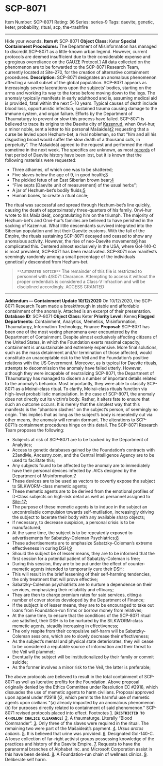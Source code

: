 # SCP-8071
Item Number: SCP-8071
Rating: 36
Series: series-9
Tags: daevite, genetic, keter, probability, ritual, scp, the-trashfire

---

Hide your wounds.
**Item #:** SCP-8071
**Object Class:** Keter
**Special Containment Procedures:** The Department of Misinformation has managed to discredit SCP-8071 as a little-known urban legend. However, current protocols are deemed insufficient due to their considerable expense and egregious overreliance on the GAUZE Protocol.[1](javascript:;) All data collected on the phenomenon are to be forwarded to the SCP-8071 Research Team, currently located at Site-270, for the creation of alternative containment procedures.
**Description:** SCP-8071 designates an anomalous phenomenon affecting a small subset of the global population. SCP-8071 appears as increasingly severe lacerations upon the subjects’ bodies, starting on the arms and working its way to the torso before moving down to the legs. The anomaly typically manifests in early adulthood and is, assuming medical aid is provided, fatal within the next 5-10 years. Typical causes of death include blood loss, opportunistic infection, sustained trauma causing damage to the immune system, and organ failure. Efforts by the Department of Thaumaturgy to prevent or slow this process have failed.
SCP-8071 is believed to trace its origins to the Daevite city of [Kazenrud,](/i-was-a-teenage-shoggoth) when Onvi-hur, a minor noble, sent a letter to his personal Mašaideáṭ[2](javascript:;) requesting that a curse be levied upon Hezhum-bet, a rival nobleman, so that “him and all his disgusting brood would suffer the slow death of a thousand cuts, in perpetuity”. The Mašaideáṭ agreed to the request and performed the ritual sometime in the next week. The specifics are unknown, as most [records](/scp-140) of that period of Daevite history have been lost, but it is known that the following materials were requested:
  * Three athames, of which one was to be shattered;
  * Five slaves below the age of 9, in good health;[3](javascript:;)
  * The pickled fetus of an East Siberian brown bear;[4](javascript:;)
  * “Five septs [Daevite unit of measurement] of the usual herbs”;
  * A jar of Hezhum-bet’s bodily fluids;[5](javascript:;)
  * Human bones, to create a ritual circle;

The ritual was successful and spread through Hezhum-bet’s line quickly, causing the death of approximately three-quarters of his family. Onvi-hur wrote to his Mašaideáṭ, congratulating him on the triumph.
The majority of Hezhum-bet’s and Onvi-hur’s families are believed to have perished in the sacking of Kazenrud. What little descendants survived integrated into the Siberian population and lost their Daevite customs. With the fall of the Empire, the rituals sustaining SCP-8071 decayed and ceased to show any anomalous activity.
However, the rise of neo-Daevite movements[6](javascript:;) has complicated this. Centered almost exclusively in the USA, where GoI-140-C is most prevalent, SCP-8071 has been reactivated. SCP-8071 now manifests seemingly randomly among a small percentage of the individuals genetically descended from Hezhum-bet.
> `**AUTOMATED NOTICE**`
> The remainder of this file is restricted to personnel with 4/8071 Clearance. Attempting to access it without the proper credentials is considered a Class-V Infraction and will be disciplined accordingly.
ACCESS GRANTED
* * *
**Addendum — Containment Update 10/12/2020**
On 10/12/2020, the SCP-8071 Research Team made a breakthrough in stable and affordable containment of the anomaly. Attached is an excerpt of their presentation.
**Database ID:** SCP-8071
**Object Class:** Keter
**Priority Level:** Keneq
**Flagged Departments:** Containment, Analytics, Memetics, Misinformation, Thaumaturgy, Information Technology, Finance
**Proposal:** SCP-8071 has been one of the most vexing phenomena ever encountered by the Department of Containment. Despite almost exclusively affecting citizens of the United States, in which the Foundation exerts maximal capacity, containment is unsustainable and extremely expensive. More final solutions, such as the mass detainment and/or termination of those affected, would constitute an unacceptable risk to the Veil and the Foundation’s positive relations with the US Government. Moreover, as is typical for Daevite rituals, attempts to decommission the anomaly have failed utterly.
However, although they were incapable of neutralizing SCP-8071, the Department of Thaumaturgy has managed to discern a number of important details related to the anomaly’s behavior. Most importantly, they were able to classify SCP-8071 as a Moirai-class ritual. To clarify, Moirai-class rituals function via high-level probabilistic manipulation. In the case of SCP-8071, the anomaly does not directly cut its victim’s body. Rather, it alters fate to ensure that such an outcome occurs. It is merely that the simplest way that this manifests is the “phantom slashes” on the subject’s person, of seemingly no origin.
This implies that as long as the subject’s body is repeatedly cut via other means, the anomaly will remain dormant. The alterations to SCP-8071’s containment procedures hinge on this detail.
The SCP-8071 Research Team proposes the following:
  * Subjects at risk of SCP-8071 are to be tracked by the Department of Analytics;
  * Access to genetic databases gained by the Foundation’s contracts with 23andMe, Ancestry.com, and the Central Intelligence Agency are to be used to facilitate this;
  * Any subjects found to be affected by the anomaly are to immediately have their personal devices infected by .AICs designed by the Department of Misinformation;[7](javascript:;)
  * These devices are to be used as vectors to covertly expose the subject to SILKWORM-class memetic agents;
  * These memetic agents are to be derived from the emotional profiles of D-Class subjects on high-risk detail as well as personnel assigned to [Site-17](/scp-8980);
  * The purpose of these memetic agents is to induce in the subject an uncontrollable compulsion towards self-mutilation, increasingly driving the subject to lacerate their body with any available sharp objects;
  * If necessary, to decrease suspicion, a personal crisis is to be manufactured;
  * At the same time, the subject is to be repeatedly exposed to advertisements for Sabatzky-Coleman Psychiatrics;[8](javascript:;)
  * These advertisements are to emphasize Sabatzky-Coleman’s extreme effectiveness in curing DSH;[9](javascript:;)
  * Should the subject be of lesser means, they are to be informed that the first session for a potential patient of Sabatzky-Coleman is free;
  * During this session, they are to be put under the effect of counter-memetic agents intended to temporarily cure their DSH;
  * This will result in the brief lessening of their self-harming tendencies, the only treatment that will prove effective;
  * Sabatzky-Coleman psychiatrists are to nurture a dependence on their services, emphasizing their reliability and efficacy;
  * They are then to charge premium rates for said services, citing a number of cover stories developed by the Department of Finance;
  * If the subject is of lesser means, they are to be encouraged to take out loans from Foundation-run firms or borrow money from relatives;
  * At the same time, to ensure that the conditions of the SCP-8071 ritual are satisfied, their DSH is to be nurtured by the SILKWORM-class memetic agents, steadily increasing in effectiveness;
  * The only respite from their compulsive self-harm will be Sabatzky-Coleman sessions, which are to slowly decrease their effectiveness;
  * As the subject’s mental and physical state deteriorates, they will cease to be considered a reputable source of information and their threat to the Veil will plummet;
  * Eventually the subject will be institutionalized by their family or commit suicide;
  * As the former involves a minor risk to the Veil, the latter is preferable;

The above protocols are believed to result in the total containment of SCP-8071 as well as lucrative profits for the Foundation.
Above proposal originally denied by the Ethics Committee under Resolution EC #2918, which dissuades the use of memetic agents to harm civilians. Proposal approved upon appeal under #2918 §2, which permits the harmful use of memetic agents upon civilians "(a) already impacted by an anomalous phenomenon (b) for purposes directly related to containment of said phenomenon."
SCP-8071 revised protocols placed into effect.
Footnotes
[1](javascript:;). **`[RESTRICTED TO 4/HOLLOW CHALICE CLEARANCE]`**
[2](javascript:;). A thaumaturge. Literally “Blood Commander”.
[3](javascript:;). Only three of the slaves were required in the ritual. The remaining two were part of the Mašaideáṭ’s payment.
[4](javascript:;). _Ursus arctos collaris._
[5](javascript:;). It is believed that urine was provided.
[6](javascript:;). Designated GoI-140-C. A loose collection of far-right activist groups possessing knowledge of the practices and history of the Daevite Empire.
[7](javascript:;). Requests to have the paranormal branches of Alphabet Inc. and Microsoft Corporation assist in this have been denied.
[8](javascript:;). A Foundation-run chain of wellness clinics.
[9](javascript:;). Deliberate self harm.